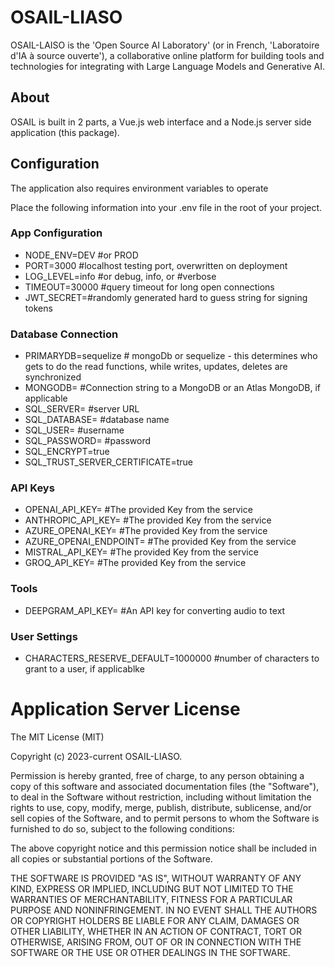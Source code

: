 # OSAIL-LIASO
OSAIL-LAISO is the 'Open Source AI Laboratory' (or in French, 'Laboratoire d'IA à source ouverte'), a collaborative online platform for building tools and technologies for integrating with Large Language Models and Generative AI.

## About
OSAIL is built in 2 parts, a Vue.js web interface and a Node.js server side application (this package).

## Configuration
The application also requires environment variables to operate

Place the following information into your .env file in the root of your project.
### App Configuration
- NODE_ENV=DEV #or PROD
- PORT=3000 #localhost testing port, overwritten on deployment
- LOG_LEVEL=info #or debug, info, or #verbose
- TIMEOUT=30000 #query timeout for long open connections
- JWT_SECRET=#randomly generated hard to guess string for signing tokens

### Database Connection
- PRIMARYDB=sequelize # mongoDb or sequelize - this determines who gets to do the read functions, while writes, updates, deletes are synchronized
- MONGODB= #Connection string to a MongoDB or an Atlas MongoDB, if applicable
- SQL_SERVER= #server URL
- SQL_DATABASE= #database name
- SQL_USER= #username
- SQL_PASSWORD= #password
- SQL_ENCRYPT=true
- SQL_TRUST_SERVER_CERTIFICATE=true

### API Keys
- OPENAI_API_KEY= #The provided Key from the service
- ANTHROPIC_API_KEY= #The provided Key from the service
- AZURE_OPENAI_KEY= #The provided Key from the service
- AZURE_OPENAI_ENDPOINT= #The provided Key from the service
- MISTRAL_API_KEY= #The provided Key from the service
- GROQ_API_KEY= #The provided Key from the service

### Tools
- DEEPGRAM_API_KEY= #An API key for converting audio to text

### User Settings
- CHARACTERS_RESERVE_DEFAULT=1000000 #number of characters to grant to a user, if applicablke

# Application Server License
The MIT License (MIT)

Copyright (c) 2023-current OSAIL-LIASO.

Permission is hereby granted, free of charge, to any person obtaining a copy
of this software and associated documentation files (the "Software"), to deal
in the Software without restriction, including without limitation the rights
to use, copy, modify, merge, publish, distribute, sublicense, and/or sell
copies of the Software, and to permit persons to whom the Software is
furnished to do so, subject to the following conditions:

The above copyright notice and this permission notice shall be included in
all copies or substantial portions of the Software.

THE SOFTWARE IS PROVIDED "AS IS", WITHOUT WARRANTY OF ANY KIND, EXPRESS OR
IMPLIED, INCLUDING BUT NOT LIMITED TO THE WARRANTIES OF MERCHANTABILITY,
FITNESS FOR A PARTICULAR PURPOSE AND NONINFRINGEMENT. IN NO EVENT SHALL THE
AUTHORS OR COPYRIGHT HOLDERS BE LIABLE FOR ANY CLAIM, DAMAGES OR OTHER
LIABILITY, WHETHER IN AN ACTION OF CONTRACT, TORT OR OTHERWISE, ARISING FROM,
OUT OF OR IN CONNECTION WITH THE SOFTWARE OR THE USE OR OTHER DEALINGS IN
THE SOFTWARE.

